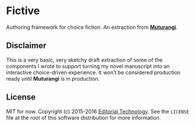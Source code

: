 # Fictive

Authoring framework for choice fiction. An extraction from **[Muturangi](http://maetl.net/talks/narrative-anxiety)**.

## Disclaimer

This is a very basic, very sketchy draft extraction of some of the components I wrote to support turning my novel manuscript into an interactive choice-driven experience. It won’t be considered production ready until **Muturangi** is in production.

## License

MIT for now. Copyright (c) 2015-2016 [Editorial Technology](http://editorial.technology). See the `LICENSE` file at the root of this software distribution for more information.
